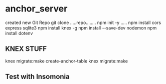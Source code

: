 # anchor_server

created new Git Repo
git clone .....repo........
npm init -y .....
npm install cors express sqlite3
npm install knex -g
npm install --save-dev nodemon
npm install dotenv

## KNEX STUFF
knex migrate:make create-anchor-table
knex migrate:make

## Test with Insomonia

